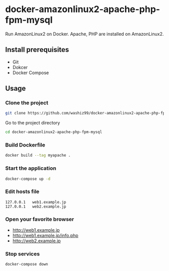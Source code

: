 # docker-amazonlinux2-apache-php-fpm-mysql
Run AmazonLinux2 on Docker. Apache, PHP are installed on AmazonLinux2.

## Install prerequisites

- Git
- Dokcer
- Docker Compose

## Usage

### Clone the project

```sh
git clone https://github.com/washiz99/docker-amazonlinux2-apache-php-fpm-mysql.git
```

Go to the project directory

```sh
cd docker-amazonlinux2-apache-php-fpm-mysql
```

### Build Dockerfile

```sh
docker build --tag myapache .
```

### Start the application

```sh
docker-compose up -d
```

### Edit hosts file

```
127.0.0.1   web1.example.jp
127.0.0.1   web2.example.jp
```

### Open your favorite browser

* http://web1.example.jp
* http://web1.example.jp/info.php
* http://web2.example.jp

### Stop services

```sh
docker-compose down
```

